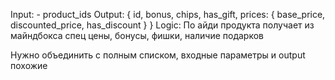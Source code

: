 Input:
	- product_ids
Output:
	{
		id,
		bonus,
		chips,
		has_gift,
		prices: {
			base_price,
			discounted_price,
			has_discount
		}
	}
Logic:
По айди продукта получает из майндбокса спец цены, бонусы, фишки, наличие подарков

Нужно объединить с полным списком, входные параметры и output похожие